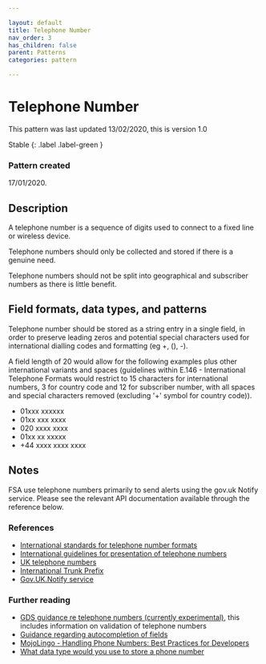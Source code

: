 ```yaml
---

layout: default
title: Telephone Number
nav_order: 3
has_children: false
parent: Patterns
categories: pattern

---
```


# Telephone Number
This pattern was last updated 13/02/2020, this is version 1.0

Stable
{: .label .label-green }

### Pattern created
17/01/2020.

## Description

A telephone number is a sequence of digits used to connect to a fixed line or wireless device.  

Telephone numbers should only be collected and stored if there is a genuine need.

Telephone numbers should not be split into geographical and subscriber numbers as there is little benefit.

## Field formats, data types, and patterns

Telephone number should be stored as a string entry in a single field, in order to preserve leading zeros and potential special characters used for international dialling codes and formatting (eg +, (), -).

A field length of 20 would allow for the following examples plus other international variants and spaces (guidelines within E.146 - International Telephone Formats would restrict to 15 characters for international numbers, 3 for country code and 12 for subscriber number, with all spaces and special characters removed (excluding '+' symbol for country code)).

-   01xxx xxxxxx
-   01xx xxx xxxx
-   020 xxxx xxxx
-   01xx xx xxxxx
-   +44 xxxx xxxx xxxx

## Notes

FSA use telephone numbers primarily to send alerts using the gov.uk Notify service.  Please see the relevant API documentation available through the reference below.

### References
-   [International standards for telephone number formats](https://en.wikipedia.org/wiki/E.164)
-   [International guidelines for presentation of telephone numbers](https://en.wikipedia.org/wiki/E.123)
-   [UK telephone numbers](https://en.wikipedia.org/wiki/Telephone_numbers_in_the_United_Kingdom)
-   [International Trunk Prefix](https://en.wikipedia.org/wiki/Trunk_prefix)
-   [Gov.UK.Notify service](https://www.notifications.service.gov.uk/features)

### Further reading
-   [GDS guidance re telephone numbers (currently experimental)](https://design-system.service.gov.uk/patterns/telephone-numbers/), this includes information on validation of telephone numbers
-   [Guidance regarding autocompletion of fields](https://www.w3.org/WAI/WCAG21/Understanding/identify-input-purpose.html)
-   [MojoLingo - Handling Phone Numbers: Best Practices for Developers](https://mojolingo.com/blog/2015/best-practices-handling-phone-numbers/)
-   [What data type would you use to store a phone number](https://teamtreehouse.com/community/what-data-type-would-you-use-to-store-a-phone-number)

